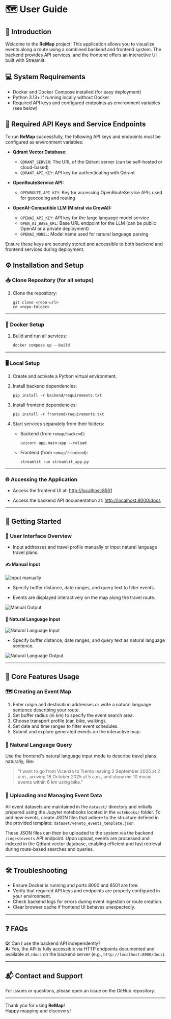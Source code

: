 # 🗺️ User Guide

## 📘 Introduction

Welcome to the **ReMap** project! This application allows you to visualize events along a route using a combined backend and frontend system. The backend provides API services, and the frontend offers an interactive UI built with Streamlit.

## 💻 System Requirements

- Docker and Docker Compose installed (for easy deployment)
- Python 3.13+ if running locally without Docker
- Required API keys and configured endpoints as environment variables (see below)

## 🔐 Required API Keys and Service Endpoints

To run **ReMap** successfully, the following API keys and endpoints must be configured as environment variables:

- **Qdrant Vector Database:**  
  - `QDRANT_SERVER`: The URL of the Qdrant server (can be self-hosted or cloud-based)  
  - `QDRANT_API_KEY`: API key for authenticating with Qdrant

- **OpenRouteService API:**  
  - `OPENROUTE_API_KEY`: Key for accessing OpenRouteService APIs used for geocoding and routing

- **OpenAI-Compatible LLM (Mistral via CrewAI):**  
  - `OPENAI_API_KEY`: API key for the large language model service  
  - `OPEN_AI_BASE_URL`: Base URL endpoint for the LLM (can be public OpenAI or a private deployment)  
  - `OPENAI_MODEL`: Model name used for natural language parsing

Ensure these keys are securely stored and accessible to both backend and frontend services during deployment.

## ⚙️ Installation and Setup

### 📥 Clone Repository (for all setups)

1. Clone the repository:

    ```
    git clone <repo-url>
    cd <repo-folder>
    ```

---

### 🐳 Docker Setup

1. Build and run all services:

    ```
    docker compose up --build
    ```

---

### 🖥️ Local Setup

1. Create and activate a Python virtual environment.

2. Install backend dependencies:

    ```
    pip install -r backend/requirements.txt
    ```

3. Install frontend dependencies:

    ```
    pip install -r frontend/requirements.txt
    ```

4. Start services separately from their folders:

    - Backend (from `remap/backend`):

      ```
      uvicorn app.main:app --reload
      ```

    - Frontend (from `remap/frontend`):

      ```
      streamlit run streamlit_app.py
      ```

---

### 🌐 Accessing the Application

- Access the frontend UI at: [http://localhost:8501](http://localhost:8501)  

- Access the backend API documentation at: [http://localhost:8000/docs](http://localhost:8000/docs)  

---

## 🚀 Getting Started

### 🧭 User Interface Overview

- Input addresses and travel profile manually or input natural language travel plans.

#### ✍️ Manual Input

![Input manually](./images/manualinput.png "Enter the input data")

- Specify buffer distance, date ranges, and query text to filter events.

- Events are displayed interactively on the map along the travel route.

![Manual Output](./images/manualoutput.png "Events Displayed on Map")

#### 💬 Natural Language Input

![Natural Language Input](./images/naturallanguageinput.png "Natural Language Input Mode")

- Specify buffer distance, date ranges, and query text as natural language sentence.

![Natural Language Output](./images/naturallanguageoutput.png "Events Displayed on Map")

---

## 🔧 Core Features Usage

### 🗺️ Creating an Event Map

1. Enter origin and destination addresses or write a natural language sentence describing your route.
2. Set buffer radius (in km) to specify the event search area.
3. Choose transport profile (car, bike, walking).
4. Set date and time ranges to filter event schedules.
5. Submit and explore generated events on the interactive map.

### 🧠 Natural Language Query

Use the frontend's natural language input mode to describe travel plans naturally, like:

> "I want to go from Vicenza to Trento leaving 2 September 2025 at 2 a.m., arriving 18 October 2025 at 5 a.m., and show me 10 music events within 6 km using bike."

### 📂 Uploading and Managing Event Data

All event datasets are maintained in the `dataset/` directory and initially prepared using the Jupyter notebooks located in the `notebooks/` folder. To add new events, create JSON files that adhere to the structure defined in the provided template: `dataset/veneto_events_template.json`. 

These JSON files can then be uploaded to the system via the backend `/ingestevents` API endpoint. Upon upload, events are processed and indexed in the Qdrant vector database, enabling efficient and fast retrieval during route-based searches and queries.

---

## 🛠️ Troubleshooting

- Ensure Docker is running and ports 8000 and 8501 are free.
- Verify that required API keys and endpoints are properly configured in your environment.
- Check backend logs for errors during event ingestion or route creation.
- Clear browser cache if frontend UI behaves unexpectedly.

---

## ❓ FAQs

**Q:** Can I use the backend API independently?  
**A:** Yes, the API is fully accessible via HTTP endpoints documented and available at `/docs` on the backend server (e.g., `http://localhost:8000/docs`).

---

## 📬 Contact and Support

For issues or questions, please open an issue on the GitHub repository.

---

Thank you for using **ReMap**!  
Happy mapping and discovery!
